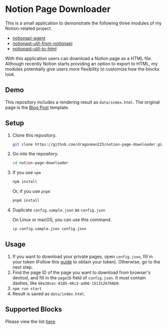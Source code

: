# Notion Page Downloader

This is a small application to demonstrate the following three modules of my Notion-related project.

* [notionapi-agent](https://github.com/dragonman225/notionapi-agent)
* [notionast-util-from-notionapi](https://github.com/dragonman225/notionast-util-from-notionapi)
* [notionast-util-to-html](https://github.com/dragonman225/notionast-util-to-html)

With this application users can download a Notion page as a HTML file. 
Although recently Notion starts providing an option to export to HTML, my modules potentially give users more flexibility to customize how the blocks look.

## Demo

This repository includes a rendering result as `data/index.html`. The original page is the [Blog Post](<https://www.notion.so/Blog-Post-20f83114dc15488eb5684c8c29821a4b>) template.

## Setup

1. Clone this repository.

   ```bash
   git clone https://github.com/dragonman225/notion-page-downloader.git
   ```

2. Go into the repository.
   ```bash
   cd notion-page-downloader
   ```

3. If you use `npm`

   ```bash
   npm install
   ```

   Or, if you use `pnpm`

   ```bash
   pnpm install
   ```

4. Duplicate `config.sample.json` as `config.json`

   On Linux or macOS, you can use this command.

   ```bash
   cp config.sample.json config.json
   ```

## Usage

1. If you want to download your private pages, open `config.json`, fill in your token (Follow this [guide](https://github.com/dragonman225/notionapi-agent/blob/master/docs/obtain_token.md) to obtain your token). Otherwise, go to the next step.
2. Find the page ID of the page you want to download from browser's devtool, and fill in the `pageID` field of `config.json`. It must contain dashes, like `66e28cec-8105-48c3-a406-1513126766b0`.
3. `npm run start`
4. Result is saved as `data/index.html`.

## Supported Blocks

Please view the list [here](https://github.com/dragonman225/notionast-util-to-html).